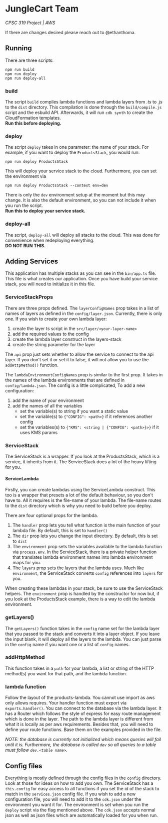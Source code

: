 # JungleCart Team
*CPSC 319 Project | AWS*

If there are changes desired please reach out to @ethanthoma.

## Running

There are three scripts:
```
npm run build
npm run deploy
npm run deploy-all
```

### build

The script ``build`` compiles lambda functions and lambda layers from *.ts* to *.js* to the `dist` directory.
This compilation is done through the `build/compile.js` script and the esbuild API.
Afterwards, it will run `cdk synth` to create the CloudFormation templates.  
**Run this before deploying.**

### deploy

The script ``deploy`` takes in one parameter: the name of your stack. 
For example, if you want to deploy the `ProductsStack`, you would run:

``npm run deploy ProductsStack``

This will deploy your service stack to the cloud.
Furthermore, you can set the environment via

``npm run deploy ProductsStack --context env=dev``

There is only the `dev` environment setup at the moment but this may change.
It is also the default environment, so you can not include it when you run the script.  
**Run this to deploy your service stack.**

### deploy-all

The script, ``deploy-all`` will deploy all stacks to the cloud.
This was done for convenience when redeploying everything.   
**DO NOT RUN THIS.**

## Adding Services

This application has multiple stacks as you can see in the `bin/app.ts` file. 
This file is what creates our application.
Once you have build your service stack, you will need to initialize it in this file.

### ServiceStackProps

There are three props defined.
The `layerConfigNames` prop takes in a list of names of layers as defined in the `config/layer.json`.
Currently, there is only one.
If you wish to create your own lambda layer:
1. create the layer ts script in the `src/layer/<your-layer-name>`
2. add the required values to the config
3. create the lambda layer construct in the layers-stack
4. create the string parameter for the layer

The `api` prop just sets whether to allow the service to connect to the api layer.
If you don't set it or set it to false, it will not allow you to use the `addHttpMethod()` function.

The `lambdaEnvironmentConfigNames` prop is similar to the first prop.
It takes in the names of the lambda environments that are defined in `config/lambda.json`.
The config is a little complicated,
To add a new configuration:
1. add the name of your environment
2. add the names of all the variables
   - set the variable(s) to string if you want a static value
   - set the variable(s) to `{"CONFIG": <path>}` if it references another config
   - set the variables(s) to `{"KMS": <string | {"CONFIG": <path>}>}` if it uses KMS params

### ServiceStack

The ServiceStack is a wrapper.
If you look at the ProductsStack, which is a service, it inherits from it.
The ServiceStack does a lot of the heavy lifting for you.

#### ServiceLambda

Firstly, you can create lambdas using the ServiceLambda construct.
This too is a wrapper that presets a lot of the default behaviour, so you don't have to.
All it requires is the file-name of your lambda.
The file-name routes to the `dist` directory which is why you need to build before you deploy.

There are four optional props for the lambda.
1. The `handler` prop lets you tell what function is the main function of your lambda file. By default, this is set to `handler()`
2. The `dir` prop lets you change the input directory. By default, this is set to `dist`
3. The `environment` prop sets the variables available to the lambda function via `process.env`. In the ServiceStack, there is a private helper function that translates lambda environment names into lambda environment maps for you.
4. The `layers` prop sets the layers that the lambda uses. Much like `environment`, the ServiceStack converts `config` references into `layers` for you.

When creating these lambdas in your stack, be sure to use the ServiceStack helpers. 
The `environment` prop is handled by the constructor for now but, if you look at the ProductsStack example, there is a way to edit the lambda environment.

### getLayers()

The `getLayers()` function takes in the `config` name set for the lambda layer that you passed to the stack and converts it into a layer object.
If you leave the input blank, it will deploy all the layers to the lambda. 
You can just parse in the `config` name if you want one or a list of `config` names.

### addHttpMethod

This function takes in a `path` for your lambda, a list or string of the HTTP method(s) you want for that path, and the lambda function.

### lambda function

Follow the layout of the products-lambda.
You cannot use import as aws only allows requires.
Your handler function must export via `exports.handler()`.
You can connect to the database via the lambda layer.
It has a Router which follows the style of express for easy route management which is done in the layer.
The path to the lambda layer is different from what it is locally as per aws requirements.
Besides that, you will need to define your route functions.
Base them on the examples provided in the file.

*NOTE: the database is currently not initialized which means queries will fail until it is.
Furthermore, the database is called `dev` so all queries to a table must follow `dev.<table name>`.*

## Config files

Everything is mostly defined through the config files in the `config` directory.
Look at those for ideas on how to add you own.
The ServiceStack has a `this.config` for easy access to all functions if you set the id of the stack to match in the `services.json` config file.
If you wish to add a new configuration file, you will need to add it to the `cdk.json` under the environment you want it for.
The environment is set when you run the `deploy` script via the flag mentioned above.
The `cdk.json` accepts normal json as well as json files which are automatically loaded for you when run.
